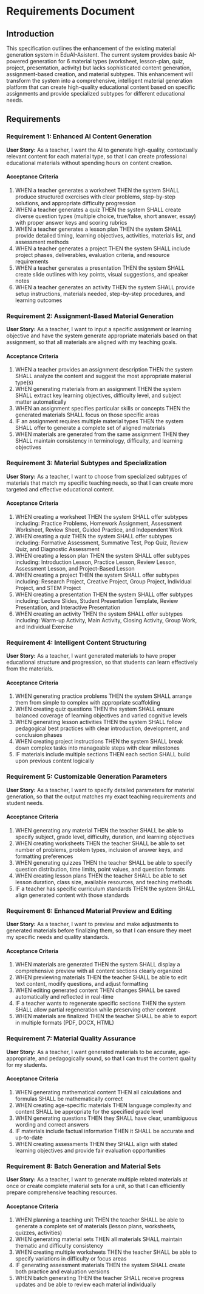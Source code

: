 # Requirements Document

## Introduction

This specification outlines the enhancement of the existing material generation system in EduAI-Asistent. The current system provides basic AI-powered generation for 6 material types (worksheet, lesson-plan, quiz, project, presentation, activity) but lacks sophisticated content generation, assignment-based creation, and material subtypes. This enhancement will transform the system into a comprehensive, intelligent material generation platform that can create high-quality educational content based on specific assignments and provide specialized subtypes for different educational needs.

## Requirements

### Requirement 1: Enhanced AI Content Generation

**User Story:** As a teacher, I want the AI to generate high-quality, contextually relevant content for each material type, so that I can create professional educational materials without spending hours on content creation.

#### Acceptance Criteria

1. WHEN a teacher generates a worksheet THEN the system SHALL produce structured exercises with clear problems, step-by-step solutions, and appropriate difficulty progression
2. WHEN a teacher generates a quiz THEN the system SHALL create diverse question types (multiple choice, true/false, short answer, essay) with proper answer keys and scoring rubrics
3. WHEN a teacher generates a lesson plan THEN the system SHALL provide detailed timing, learning objectives, activities, materials list, and assessment methods
4. WHEN a teacher generates a project THEN the system SHALL include project phases, deliverables, evaluation criteria, and resource requirements
5. WHEN a teacher generates a presentation THEN the system SHALL create slide outlines with key points, visual suggestions, and speaker notes
6. WHEN a teacher generates an activity THEN the system SHALL provide setup instructions, materials needed, step-by-step procedures, and learning outcomes

### Requirement 2: Assignment-Based Material Generation

**User Story:** As a teacher, I want to input a specific assignment or learning objective and have the system generate appropriate materials based on that assignment, so that all materials are aligned with my teaching goals.

#### Acceptance Criteria

1. WHEN a teacher provides an assignment description THEN the system SHALL analyze the content and suggest the most appropriate material type(s)
2. WHEN generating materials from an assignment THEN the system SHALL extract key learning objectives, difficulty level, and subject matter automatically
3. WHEN an assignment specifies particular skills or concepts THEN the generated materials SHALL focus on those specific areas
4. IF an assignment requires multiple material types THEN the system SHALL offer to generate a complete set of aligned materials
5. WHEN materials are generated from the same assignment THEN they SHALL maintain consistency in terminology, difficulty, and learning objectives

### Requirement 3: Material Subtypes and Specialization

**User Story:** As a teacher, I want to choose from specialized subtypes of materials that match my specific teaching needs, so that I can create more targeted and effective educational content.

#### Acceptance Criteria

1. WHEN creating a worksheet THEN the system SHALL offer subtypes including: Practice Problems, Homework Assignment, Assessment Worksheet, Review Sheet, Guided Practice, and Independent Work
2. WHEN creating a quiz THEN the system SHALL offer subtypes including: Formative Assessment, Summative Test, Pop Quiz, Review Quiz, and Diagnostic Assessment
3. WHEN creating a lesson plan THEN the system SHALL offer subtypes including: Introduction Lesson, Practice Lesson, Review Lesson, Assessment Lesson, and Project-Based Lesson
4. WHEN creating a project THEN the system SHALL offer subtypes including: Research Project, Creative Project, Group Project, Individual Project, and STEM Project
5. WHEN creating a presentation THEN the system SHALL offer subtypes including: Lecture Slides, Student Presentation Template, Review Presentation, and Interactive Presentation
6. WHEN creating an activity THEN the system SHALL offer subtypes including: Warm-up Activity, Main Activity, Closing Activity, Group Work, and Individual Exercise

### Requirement 4: Intelligent Content Structuring

**User Story:** As a teacher, I want generated materials to have proper educational structure and progression, so that students can learn effectively from the materials.

#### Acceptance Criteria

1. WHEN generating practice problems THEN the system SHALL arrange them from simple to complex with appropriate scaffolding
2. WHEN creating quiz questions THEN the system SHALL ensure balanced coverage of learning objectives and varied cognitive levels
3. WHEN generating lesson activities THEN the system SHALL follow pedagogical best practices with clear introduction, development, and conclusion phases
4. WHEN creating project instructions THEN the system SHALL break down complex tasks into manageable steps with clear milestones
5. IF materials include multiple sections THEN each section SHALL build upon previous content logically

### Requirement 5: Customizable Generation Parameters

**User Story:** As a teacher, I want to specify detailed parameters for material generation, so that the output matches my exact teaching requirements and student needs.

#### Acceptance Criteria

1. WHEN generating any material THEN the teacher SHALL be able to specify subject, grade level, difficulty, duration, and learning objectives
2. WHEN creating worksheets THEN the teacher SHALL be able to set number of problems, problem types, inclusion of answer keys, and formatting preferences
3. WHEN generating quizzes THEN the teacher SHALL be able to specify question distribution, time limits, point values, and question formats
4. WHEN creating lesson plans THEN the teacher SHALL be able to set lesson duration, class size, available resources, and teaching methods
5. IF a teacher has specific curriculum standards THEN the system SHALL align generated content with those standards

### Requirement 6: Enhanced Material Preview and Editing

**User Story:** As a teacher, I want to preview and make adjustments to generated materials before finalizing them, so that I can ensure they meet my specific needs and quality standards.

#### Acceptance Criteria

1. WHEN materials are generated THEN the system SHALL display a comprehensive preview with all content sections clearly organized
2. WHEN previewing materials THEN the teacher SHALL be able to edit text content, modify questions, and adjust formatting
3. WHEN editing generated content THEN changes SHALL be saved automatically and reflected in real-time
4. IF a teacher wants to regenerate specific sections THEN the system SHALL allow partial regeneration while preserving other content
5. WHEN materials are finalized THEN the teacher SHALL be able to export in multiple formats (PDF, DOCX, HTML)

### Requirement 7: Material Quality Assurance

**User Story:** As a teacher, I want generated materials to be accurate, age-appropriate, and pedagogically sound, so that I can trust the content quality for my students.

#### Acceptance Criteria

1. WHEN generating mathematical content THEN all calculations and formulas SHALL be mathematically correct
2. WHEN creating age-specific materials THEN language complexity and content SHALL be appropriate for the specified grade level
3. WHEN generating questions THEN they SHALL have clear, unambiguous wording and correct answers
4. IF materials include factual information THEN it SHALL be accurate and up-to-date
5. WHEN creating assessments THEN they SHALL align with stated learning objectives and provide fair evaluation opportunities

### Requirement 8: Batch Generation and Material Sets

**User Story:** As a teacher, I want to generate multiple related materials at once or create complete material sets for a unit, so that I can efficiently prepare comprehensive teaching resources.

#### Acceptance Criteria

1. WHEN planning a teaching unit THEN the teacher SHALL be able to generate a complete set of materials (lesson plans, worksheets, quizzes, activities)
2. WHEN generating material sets THEN all materials SHALL maintain thematic and difficulty consistency
3. WHEN creating multiple worksheets THEN the teacher SHALL be able to specify variations in difficulty or focus areas
4. IF generating assessment materials THEN the system SHALL create both practice and evaluation versions
5. WHEN batch generating THEN the teacher SHALL receive progress updates and be able to review each material individually